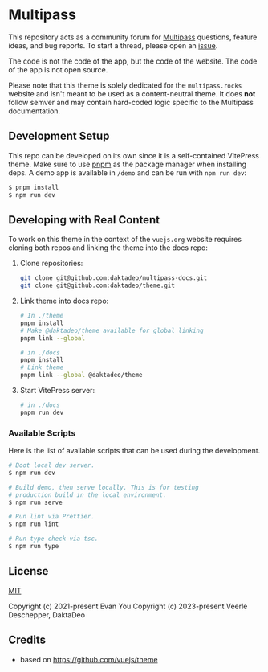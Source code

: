 # Multipass

This repository acts as a community forum for [Multipass](https://daktadeo.be/multipass) questions, feature ideas, and bug reports. To start a thread, please open an [issue](https://github.com/DaktaDeo/Multipass/issues).

The code is not the code of the app, but the code of the website. The code of the app is not open source. 

Please note that this theme is solely dedicated for the `multipass.rocks` website and isn't meant to be used as a content-neutral theme. It does **not** follow semver and may contain hard-coded logic specific to the Multipass documentation.


## Development Setup

This repo can be developed on its own since it is a self-contained VitePress theme. Make sure to use [pnpm](https://pnpm.io/) as the package manager when installing deps. A demo app is available in `/demo` and can be run with `npm run dev`:

```bash
$ pnpm install
$ npm run dev
```

## Developing with Real Content

To work on this theme in the context of the `vuejs.org` website requires cloning both repos and linking the theme into the docs repo:

1. Clone repositories:

   ```bash
   git clone git@github.com:daktadeo/multipass-docs.git
   git clone git@github.com:daktadeo/theme.git
   ```

2. Link theme into docs repo:

   ```bash
   # In ./theme
   pnpm install
   # Make @daktadeo/theme available for global linking
   pnpm link --global

   # in ./docs
   pnpm install
   # Link theme
   pnpm link --global @daktadeo/theme
   ```

3. Start VitePress server:

   ```bash
   # in ./docs
   pnpm run dev
   ```

### Available Scripts

Here is the list of available scripts that can be used during the development.

```bash
# Boot local dev server.
$ npm run dev

# Build demo, then serve locally. This is for testing
# production build in the local environment.
$ npm run serve

# Run lint via Prettier.
$ npm run lint

# Run type check via tsc.
$ npm run type
```

## License

[MIT](http://opensource.org/licenses/MIT)

Copyright (c) 2021-present Evan You
Copyright (c) 2023-present Veerle Deschepper, DaktaDeo

## Credits
- based on https://github.com/vuejs/theme
